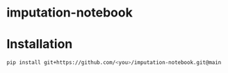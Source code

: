 # imputation-notebook

# Installation
```bash
pip install git+https://github.com/<you>/imputation-notebook.git@main
